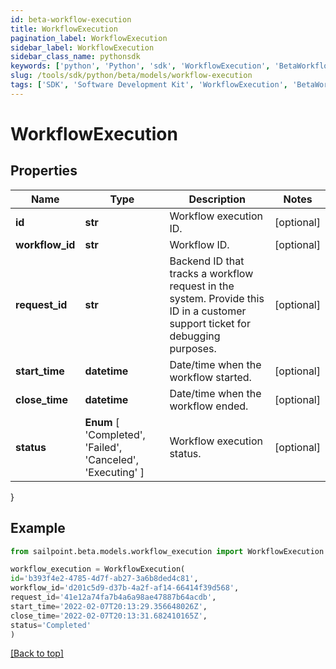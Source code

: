 ```yaml
---
id: beta-workflow-execution
title: WorkflowExecution
pagination_label: WorkflowExecution
sidebar_label: WorkflowExecution
sidebar_class_name: pythonsdk
keywords: ['python', 'Python', 'sdk', 'WorkflowExecution', 'BetaWorkflowExecution'] 
slug: /tools/sdk/python/beta/models/workflow-execution
tags: ['SDK', 'Software Development Kit', 'WorkflowExecution', 'BetaWorkflowExecution']
---
```


# WorkflowExecution


## Properties

Name | Type | Description | Notes
------------ | ------------- | ------------- | -------------
**id** | **str** | Workflow execution ID. | [optional] 
**workflow_id** | **str** | Workflow ID. | [optional] 
**request_id** | **str** | Backend ID that tracks a workflow request in the system. Provide this ID in a customer support ticket for debugging purposes. | [optional] 
**start_time** | **datetime** | Date/time when the workflow started. | [optional] 
**close_time** | **datetime** | Date/time when the workflow ended. | [optional] 
**status** |  **Enum** [  'Completed',    'Failed',    'Canceled',    'Executing' ] | Workflow execution status. | [optional] 
}

## Example

```python
from sailpoint.beta.models.workflow_execution import WorkflowExecution

workflow_execution = WorkflowExecution(
id='b393f4e2-4785-4d7f-ab27-3a6b8ded4c81',
workflow_id='d201c5d9-d37b-4a2f-af14-66414f39d568',
request_id='41e12a74fa7b4a6a98ae47887b64acdb',
start_time='2022-02-07T20:13:29.356648026Z',
close_time='2022-02-07T20:13:31.682410165Z',
status='Completed'
)

```
[[Back to top]](#) 

